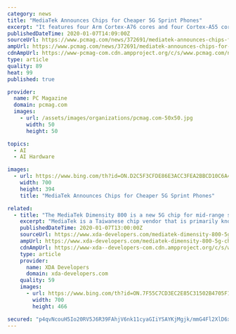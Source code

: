 ```yaml
---
category: news
title: "MediaTek Announces Chips for Cheaper 5G Sprint Phones"
excerpt: "It features four Arm Cortex-A76 cores and four Cortex-A55 cores, all running at up to 2GHz. There's a custom AI block providing 2.4 TOPS (trillions or tera operations per second) of performance and a camera ISP supporting single 64MP sensors or dual 32+16MP setups. The chipset supports 1080p screens at up to 90Hz. Let's compare this to the ..."
publishedDateTime: 2020-01-07T14:09:00Z
sourceUrl: https://www.pcmag.com/news/372691/mediatek-announces-chips-for-cheaper-5g-sprint-phones
ampUrl: https://www.pcmag.com/news/372691/mediatek-announces-chips-for-cheaper-5g-sprint-phones?amp=1
cdnAmpUrl: https://www-pcmag-com.cdn.ampproject.org/c/s/www.pcmag.com/news/372691/mediatek-announces-chips-for-cheaper-5g-sprint-phones?amp=1
type: article
quality: 89
heat: 99
published: true

provider:
  name: PC Magazine
  domain: pcmag.com
  images:
    - url: /assets/images/organizations/pcmag.com-50x50.jpg
      width: 50
      height: 50

topics:
  - AI
  - AI Hardware

images:
  - url: https://www.bing.com/th?id=ON.D2C5F3CFDE86E3ACC3FEA2BBCD10C6A4
    width: 700
    height: 394
    title: "MediaTek Announces Chips for Cheaper 5G Sprint Phones"

related:
  - title: "The MediaTek Dimensity 800 is a new 5G chip for mid-range smartphones"
    excerpt: "MediaTek is a Taiwanese chip vendor that is primarily known for producing low-end and mid-range smartphone ... this particular GPU implementation should be competitive with the Snapdragon 765G’s Adreno 620 GPU. MediaTek’s APU 3.0 (AI Processing Unit) has four cores consisting of three different core types in its design and this enables ..."
    publishedDateTime: 2020-01-07T13:00:00Z
    sourceUrl: https://www.xda-developers.com/mediatek-dimensity-800-5g-chip-mid-range-phones/
    ampUrl: https://www.xda-developers.com/mediatek-dimensity-800-5g-chip-mid-range-phones/amp/
    cdnAmpUrl: https://www-xda--developers-com.cdn.ampproject.org/c/s/www.xda-developers.com/mediatek-dimensity-800-5g-chip-mid-range-phones/amp/
    type: article
    provider:
      name: XDA Developers
      domain: xda-developers.com
    quality: 59
    images:
      - url: https://www.bing.com/th?id=ON.7F55C7CD3EC2E85C31502B4705F1CEC7
        width: 700
        height: 466

secured: "p4qvNcouH5Io20RV5J6R39FAhjV6nk11cyaGIiYSAYKjMgjk/mmG4Fl2XlD6xzhOF6yI32vu7wmCltt14TUTp28N0lLzSlh9fT1AVCkHXVkywa9pattcoB1N6og9iwS8oO7QxyzkC0tP7vhAdG1W5T8rNB90f5VkFyC0RAGgC8gRAZLiY6eJjO6osnmZpsTm0MTb0XonaMw62fWl1rJNGvL/snsfeWgPYFl7w8XRRzgFTiCOmRF1ykwU3t4tcvKyhx0H4uIzf2IQ0XDMyeS0Vw==;smx3R5Mbi5Scpv0Vz9syEg=="
---
```


